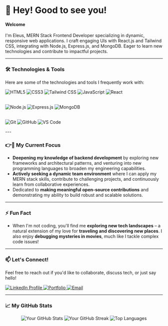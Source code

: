 # 🥸 Hey! Good to see you!

#### Welcome

I'm Eleus, MERN Stack Frontend Developer specializing in dynamic, responsive web applications. I craft engaging UIs with React.js and Tailwind CSS, integrating with Node.js, Express.js, and MongoDB. Eager to learn new technologies and contribute to impactful projects.

---

### 🛠️ Technologies & Tools

Here are some of the technologies and tools I frequently work with:

<p >
  <img src="https://img.shields.io/badge/HTML5-E34F26?style=for-the-badge&logo=html5&logoColor=white" alt="HTML5"/>
  <img src="https://img.shields.io/badge/CSS3-1572B6?style=for-the-badge&logo=css3&logoColor=white" alt="CSS3"/>
  <img src="https://img.shields.io/badge/Tailwind_CSS-06B6D4?style=for-the-badge&logo=tailwind-css&logoColor=white" alt="Tailwind CSS"/>
  <img src="https://img.shields.io/badge/JavaScript-F7DF1E?style=for-the-badge&logo=javascript&logoColor=black" alt="JavaScript"/>
  <img src="https://img.shields.io/badge/React-61DAFB?style=for-the-badge&logo=react&logoColor=black" alt="React"/>
  
  <br> <img src="https://img.shields.io/badge/Node.js-339933?style=for-the-badge&logo=node.js&logoColor=white" alt="Node.js"/>
  <img src="https://img.shields.io/badge/Express.js-000000?style=for-the-badge&logo=express&logoColor=white" alt="Express.js"/>
  <img src="https://img.shields.io/badge/MongoDB-47A248?style=for-the-badge&logo=mongodb&logoColor=white" alt="MongoDB"/>

  <br> <img src="https://img.shields.io/badge/Git-F05032?style=for-the-badge&logo=git&logoColor=white" alt="Git"/>
  <img src="https://img.shields.io/badge/GitHub-100000?style=for-the-badge&logo=github&logoColor=white" alt="GitHub"/>
  <img src="https://img.shields.io/badge/VS_Code-007ACC?style=for-the-badge&logo=visual-studio-code&logoColor=white" alt="VS Code"/>
</p>
---

### 👉💫 My Current Focus

* **Deepening my knowledge of backend development** by exploring new frameworks and architectural patterns, and venturing into new programming languages to broaden my engineering capabilities.
* **Actively seeking a dynamic team environment** where I can apply my MERN stack skills, contribute to challenging projects, and continuously learn from collaborative experiences.
* Dedicated to **making meaningful open-source contributions** and demonstrating my ability to build robust and scalable solutions.

---

### ⚡ Fun Fact

* When I'm not coding, you'll find me **exploring new tech landscapes** – a natural extension of my love for **traveling and discovering new places**. I also enjoy **debugging mysteries in movies**, much like I tackle complex code issues!

---

### 📫 Let's Connect!

Feel free to reach out if you'd like to collaborate, discuss tech, or just say hello!

<p>
  <a href="YOUR_LINKEDIN_PROFILE_URL" target="_blank">
    <img src="https://img.shields.io/badge/LinkedIn-0077B5?style=for-the-badge&logo=linkedin&logoColor=white" alt="LinkedIn Profile"/>
  </a>
  <a href="YOUR_PERSONAL_WEBSITE_OR_PORTFOLIO_URL" target="_blank">
    <img src="https://img.shields.io/badge/Portfolio-FF5722?style=for-the-badge&logo=react&logoColor=white" alt="Portfolio"/>
  </a>
  <a href="mailto:YOUR_PROFESSIONAL_EMAIL_ADDRESS">
    <img src="https://img.shields.io/badge/Email-D14836?style=for-the-badge&logo=gmail&logoColor=white" alt="Email"/>
  </a>
  </p>

---

### 📈 My GitHub Stats

<p align="center">
  <img src="https://github-readme-stats.vercel.app/api?username=your-github-username&show_icons=true&theme=radical&hide_border=true&count_private=true" alt="Your GitHub Stats"/>
  <img src="https://github-readme-streak-stats.herokuapp.com/?user=your-github-username&theme=radical&hide_border=true" alt="Your GitHub Streak"/>
  <img src="https://github-readme-stats.vercel.app/api/top-langs/?username=your-github-username&layout=compact&theme=radical&hide_border=true" alt="Top Languages"/>
</p>

